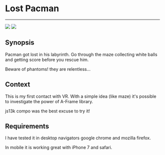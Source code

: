 # Lost Pacman
---
![](https://img.shields.io/badge/js13kGames-2017-b12a34.svg) ![](https://img.shields.io/badge/version-%23aframe-yellow.svg)
## Synopsis
Pacman got lost in his labyrinth. Go through the maze collecting white balls and getting score before you rescue him.

Beware of phantoms! they are relentless...

## Context
This is my first contact with VR. With a simple idea (like maze) it's possible to investigate the power of A-Frame library.

js13k compo was the best excuse to try it!

## Requirements
I have tested it in desktop navigators google chrome and mozilla firefox.

In mobile it is working great with iPhone 7 and safari.
